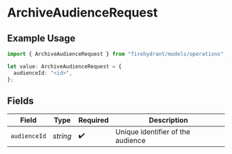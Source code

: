 # ArchiveAudienceRequest

## Example Usage

```typescript
import { ArchiveAudienceRequest } from "firehydrant/models/operations";

let value: ArchiveAudienceRequest = {
  audienceId: "<id>",
};
```

## Fields

| Field                             | Type                              | Required                          | Description                       |
| --------------------------------- | --------------------------------- | --------------------------------- | --------------------------------- |
| `audienceId`                      | *string*                          | :heavy_check_mark:                | Unique identifier of the audience |
